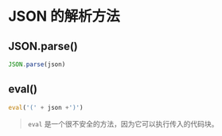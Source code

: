 # JSON 的解析方法

## JSON.parse()
```JavaScript
JSON.parse(json)
```

## eval()
```JavaScript
eval('(' + json +')')
```

> `eval` 是一个很不安全的方法，因为它可以执行传入的代码块。

